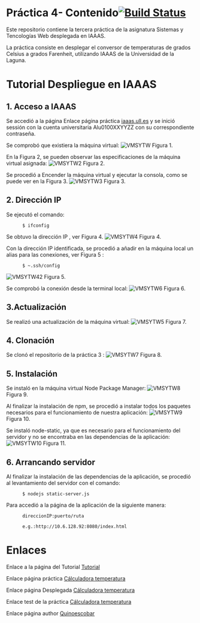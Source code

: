 # Práctica 4- Contenido[![Build Status](https://travis-ci.org/quinoescobar/sytw_prt_03.svg)](https://travis-ci.org/quinoescobar/sytw_prt_03)

Este repositorio contiene la tercera práctica de la asignatura Sistemas y Tencologías Web desplegada en IAAAS.

La práctica consiste en desplegar el conversor de temperaturas de grados Celsius a grados Farenheit, utilizando IAAAS de la Universidad de la Laguna.

# Tutorial Despliegue en IAAAS


## 1. Acceso a IAAAS
Se accedió a la página Enlace página práctica [iaaas.ull.es](http://iaas.ull.es/) y se inició sessión con la cuenta universitaria Alu0100XXYYZZ con su correspondiente contraseña.

Se comprobó que existiera la máquina virtual: ![VMSYTW](./images/s1.PNG "VMSYTW")
Figura 1.

En la Figura 2, se pueden observar las especificaciones de la máquina virtual asignada:
![VMSYTW2](images/s2.PNG "VMSYTW2")
Figura 2.

Se procedió a Encender la máquina virtual y ejecutar la consola, como se puede ver en la Figura 3.
![VMSYTW3](images/s3.PNG "VMSYTW3")
Figura 3.


## 2. Dirección IP
Se ejecutó el comando:

          $ ifconfig
Se obtuvo la dirección IP , ver Figura 4.
![VMSYTW4](images/s4.PNG "VMSYTW4")
Figura 4.

Con la dirección IP identificada, se procedió a añadir en la máquina local un alias para las conexiones, ver Figura 5  :

          $ ~.ssh/config
![VMSYTW42](images/s42.PNG "VMSYTW42")
Figura 5.

Se comprobó la conexión desde la terminal local:
![VMSYTW6](images/s6.PNG "VMSYTW6")
Figura 6.

## 3.Actualización
Se realizó una actualización de la máquina virtual:
![VMSYTW5](images/s5.PNG "VMSYTW42")
Figura 7.
## 4. Clonación
Se clonó el repositorio de la práctica 3 :
![VMSYTW7](images/s7.PNG "VMSYTW7")
Figura 8.
## 5. Instalación
Se instaló en la máquina virtual Node Package Manager:
![VMSYTW8](images/s8.PNG "VMSYTW8")
Figura 9.

Al finalizar la instalación de npm, se procedió a instalar todos los paquetes necesarios para el funcionamiento de nuestra aplicación:
![VMSYTW9](images/s9.PNG "VMSYTW9")
Figura 10.

Se instaló node-static, ya que es necesario para el funcionamiento del servidor y no se encontraba en las dependencias de la aplicación:
![VMSYTW10](images/s10.PNG "VMSYTW10")
Figura 11.
## 6. Arrancando servidor

Al finalizar la instalación de las dependencias de la aplicación, se procedió al levantamiento del servidor con el comando:

          $ nodejs static-server.js

Para accedió a la página de la aplicación de la siguiente manera:

          direccionIP:puerto/ruta

          e.g.:http://10.6.128.92:8080/index.html
# Enlaces
Enlace a la página del Tutorial [Tutorial](https://quinoescobar.github.io/sytw_prt_04/index.html)

Enlace página práctica [Cálculadora temperatura](https://quinoescobar.github.io/sytw_prt_04)

Enlace página Desplegada [Cálculadora temperatura](http://10.6.128.92:8080/index.html)

Enlace test de la práctica [Cálculadora temperatura](http://10.6.128.92:8080/tests/)

Enlace página author [Quinoescobar](https://quinoescobar.github.io)
